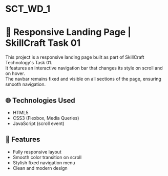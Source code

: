 # SCT_WD_1

# 🚀 Responsive Landing Page | SkillCraft Task 01

This project is a responsive landing page built as part of SkillCraft Technology's Task 01.  
It features an interactive navigation bar that changes its style on scroll and on hover.  
The navbar remains fixed and visible on all sections of the page, ensuring smooth navigation.

## 🌐 Technologies Used
- HTML5
- CSS3 (Flexbox, Media Queries)
- JavaScript (scroll event)

## 🎯 Features
- Fully responsive layout
- Smooth color transition on scroll
- Stylish fixed navigation menu
- Clean and modern design
